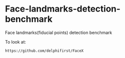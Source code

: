 # Face-landmarks-detection-benchmark
Face landmarks(fiducial points) detection benchmark


To look at:
~~~
https://github.com/delphifirst/FaceX

~~~
